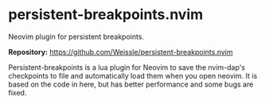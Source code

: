 # persistent-breakpoints.nvim

Neovim plugin for persistent breakpoints.

**Repository:** <https://github.com/Weissle/persistent-breakpoints.nvim>

Persistent-breakpoints is a lua plugin for Neovim to save the nvim-dap's checkpoints to file and automatically load them when you open neovim.
It is based on the code in here, but has better performance and some bugs are fixed.

<!-- vim: set ft=markdown: -->